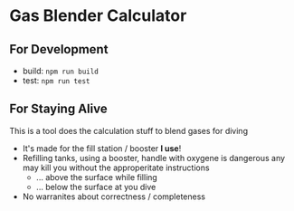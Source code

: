# Gas Blender Calculator
## For Development
 * build: `npm run build`
 * test: `npm run test`
 ## For Staying Alive
  This is a tool does the calculation stuff to blend gases for diving
   * It's made for the fill station / booster **I use**!
   * Refilling tanks, using a booster, handle with oxygene is dangerous any may kill you without the approperitate instructions
     * ... above the surface while filling
     * ... below the surface at you dive
   * No warranites about correctness / completeness